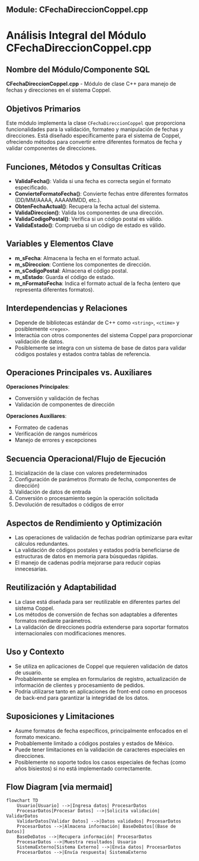 ## Module: CFechaDireccionCoppel.cpp
# Análisis Integral del Módulo CFechaDireccionCoppel.cpp

## Nombre del Módulo/Componente SQL
**CFechaDireccionCoppel.cpp** - Módulo de clase C++ para manejo de fechas y direcciones en el sistema Coppel.

## Objetivos Primarios
Este módulo implementa la clase `CFechaDireccionCoppel` que proporciona funcionalidades para la validación, formateo y manipulación de fechas y direcciones. Está diseñado específicamente para el sistema de Coppel, ofreciendo métodos para convertir entre diferentes formatos de fecha y validar componentes de direcciones.

## Funciones, Métodos y Consultas Críticas
- **ValidaFecha()**: Valida si una fecha es correcta según el formato especificado.
- **ConvierteFormatoFecha()**: Convierte fechas entre diferentes formatos (DD/MM/AAAA, AAAAMMDD, etc.).
- **ObtenFechaActual()**: Recupera la fecha actual del sistema.
- **ValidaDireccion()**: Valida los componentes de una dirección.
- **ValidaCodigoPostal()**: Verifica si un código postal es válido.
- **ValidaEstado()**: Comprueba si un código de estado es válido.

## Variables y Elementos Clave
- **m_sFecha**: Almacena la fecha en el formato actual.
- **m_sDireccion**: Contiene los componentes de dirección.
- **m_sCodigoPostal**: Almacena el código postal.
- **m_sEstado**: Guarda el código de estado.
- **m_nFormatoFecha**: Indica el formato actual de la fecha (entero que representa diferentes formatos).

## Interdependencias y Relaciones
- Depende de bibliotecas estándar de C++ como `<string>`, `<ctime>` y posiblemente `<regex>`.
- Interactúa con otros componentes del sistema Coppel para proporcionar validación de datos.
- Posiblemente se integra con un sistema de base de datos para validar códigos postales y estados contra tablas de referencia.

## Operaciones Principales vs. Auxiliares
**Operaciones Principales**:
- Conversión y validación de fechas
- Validación de componentes de dirección

**Operaciones Auxiliares**:
- Formateo de cadenas
- Verificación de rangos numéricos
- Manejo de errores y excepciones

## Secuencia Operacional/Flujo de Ejecución
1. Inicialización de la clase con valores predeterminados
2. Configuración de parámetros (formato de fecha, componentes de dirección)
3. Validación de datos de entrada
4. Conversión o procesamiento según la operación solicitada
5. Devolución de resultados o códigos de error

## Aspectos de Rendimiento y Optimización
- Las operaciones de validación de fechas podrían optimizarse para evitar cálculos redundantes.
- La validación de códigos postales y estados podría beneficiarse de estructuras de datos en memoria para búsquedas rápidas.
- El manejo de cadenas podría mejorarse para reducir copias innecesarias.

## Reutilización y Adaptabilidad
- La clase está diseñada para ser reutilizable en diferentes partes del sistema Coppel.
- Los métodos de conversión de fechas son adaptables a diferentes formatos mediante parámetros.
- La validación de direcciones podría extenderse para soportar formatos internacionales con modificaciones menores.

## Uso y Contexto
- Se utiliza en aplicaciones de Coppel que requieren validación de datos de usuario.
- Probablemente se emplea en formularios de registro, actualización de información de clientes y procesamiento de pedidos.
- Podría utilizarse tanto en aplicaciones de front-end como en procesos de back-end para garantizar la integridad de los datos.

## Suposiciones y Limitaciones
- Asume formatos de fecha específicos, principalmente enfocados en el formato mexicano.
- Probablemente limitado a códigos postales y estados de México.
- Puede tener limitaciones en la validación de caracteres especiales en direcciones.
- Posiblemente no soporte todos los casos especiales de fechas (como años bisiestos) si no está implementado correctamente.
## Flow Diagram [via mermaid]
```mermaid
flowchart TD
    Usuario[Usuario] -->|Ingresa datos| ProcesarDatos
    ProcesarDatos[Procesar Datos] -->|Solicita validación| ValidarDatos
    ValidarDatos[Validar Datos] -->|Datos validados| ProcesarDatos
    ProcesarDatos -->|Almacena información| BaseDeDatos[(Base de Datos)]
    BaseDeDatos -->|Recupera información| ProcesarDatos
    ProcesarDatos -->|Muestra resultados| Usuario
    SistemaExterno[Sistema Externo] -->|Envía datos| ProcesarDatos
    ProcesarDatos -->|Envía respuesta| SistemaExterno
```
